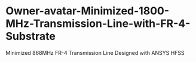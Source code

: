 # Owner-avatar-Minimized-1800-MHz-Transmission-Line-with-FR-4-Substrate
Minimized 868MHz FR-4 Transmission Line Designed with ANSYS HFSS
